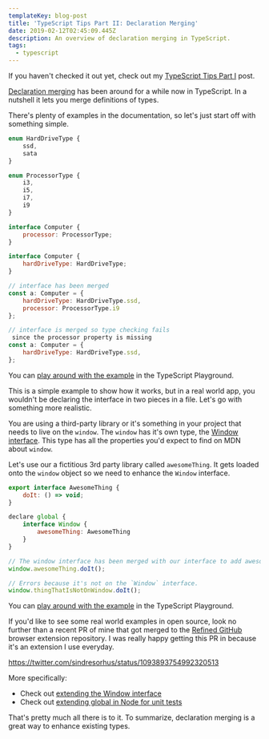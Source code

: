 ```yaml
---
templateKey: blog-post
title: 'TypeScript Tips Part II: Declaration Merging'
date: 2019-02-12T02:45:09.445Z
description: An overview of declaration merging in TypeScript.
tags:
  - typescript
---
```

If you haven't checked it out yet, check out my [TypeScript Tips Part I](https://www.iamdeveloper.com/blog/2019-01-24-typescript-tips-part-i/) post.

[Declaration merging](https://www.typescriptlang.org/docs/handbook/declaration-merging.html) has been around for a while now in TypeScript. In a nutshell it lets you merge definitions of types.

There's plenty of examples in the documentation, so let's just start off with something simple.

```javascript
enum HardDriveType {
	ssd,
	sata
}

enum ProcessorType {
	i3,
	i5,
	i7,
	i9
}

interface Computer {
	processor: ProcessorType;
}

interface Computer {
	hardDriveType: HardDriveType;
}

// interface has been merged
const a: Computer = {
	hardDriveType: HardDriveType.ssd,
	processor: ProcessorType.i9
};

// interface is merged so type checking fails since the processor property is missing
const a: Computer = {
	hardDriveType: HardDriveType.ssd,
};
```

You can [play around with the example](https://www.typescriptlang.org/play/#src=enum%20HardDriveType%20%7B%0D%0A%09ssd%2C%0D%0A%09sata%0D%0A%7D%0D%0A%0D%0Aenum%20ProcessorType%20%7B%0D%0A%09i3%2C%0D%0A%09i5%2C%0D%0A%09i7%2C%0D%0A%09i9%0D%0A%7D%0D%0A%0D%0Ainterface%20Computer%20%7B%0D%0A%09processor%3A%20ProcessorType%3B%0D%0A%7D%0D%0A%0D%0Ainterface%20Computer%20%7B%0D%0A%09hardDriveType%3A%20HardDriveType%3B%0D%0A%7D%0D%0A%0D%0A%2F%2F%20interface%20has%20been%20merged%0D%0Aconst%20a%3A%20Computer%20%3D%20%7B%0D%0A%09hardDriveType%3A%20HardDriveType.ssd%2C%0D%0A%09processor%3A%20ProcessorType.i9%0D%0A%7D%3B%0D%0A%0D%0A%2F%2F%20interface%20is%20merged%20so%20type%20checking%20fails%0D%0Aconst%20a%3A%20Computer%20%3D%20%7B%0D%0A%09hardDriveType%3A%20HardDriveType.ssd%2C%0D%0A%7D%3B) in the TypeScript Playground.

This is a simple example to show how it works, but in a real world app, you wouldn't be declaring the interface in two pieces in a file. Let's go with something more realistic.

You are using a third-party library or it's something in your project that needs to live on the `window`. The `window` has it's own type, the [Window interface](https://github.com/Microsoft/TypeScript/blob/master/lib/lib.dom.d.ts#L16513). This type has all the properties you'd expect to find on MDN about `window`.

Let's use our a fictitious 3rd party library called `awesomeThing`. It gets loaded onto the `window` object so we need to enhance the `Window` interface.

```javascript
export interface AwesomeThing {
	doIt: () => void;
}

declare global {
	interface Window {
		awesomeThing: AwesomeThing
	}
}

// The window interface has been merged with our interface to add awesomeThing.
window.awesomeThing.doIt();

// Errors because it's not on the `Window` interface.
window.thingThatIsNotOnWindow.doIt();
```
You can [play around with the example](https://www.typescriptlang.org/play/#src=export%20interface%20AwesomeThing%20%7B%0D%0A%09doIt%3A%20()%20%3D%3E%20void%3B%0D%0A%7D%0D%0A%0D%0Adeclare%20global%20%7B%0D%0A%09interface%20Window%20%7B%0D%0A%09%09awesomeThing%3A%20AwesomeThing%0D%0A%09%7D%0D%0A%7D%0D%0A%0D%0A%2F%2F%20The%20window%20interface%20has%20been%20merged%20with%20our%20interface%20to%20add%20awesomeThing.%0D%0Awindow.awesomeThing.doIt()%3B%0D%0A%0D%0A%2F%2F%20Errors%20because%20it's%20not%20on%20the%20%60Window%60%20interface.%0D%0Awindow.thingThatIsNotOnWindow.doIt()%3B) in the TypeScript Playground.

If you'd like to see some real world examples in open source, look no further than a recent PR of mine that got merged to the [Refined GitHub](https://github.com/sindresorhus/refined-github/pull/1750) browser extension repository. I was really happy getting this PR in because it's an extension I use everyday.

https://twitter.com/sindresorhus/status/1093893754992320513

More specifically:
- Check out [extending the Window interface](https://github.com/sindresorhus/refined-github/blob/master/source/content.ts#L91)
- Check out [extending global in Node for unit tests](https://github.com/sindresorhus/refined-github/blob/master/test/fixtures/globals.ts#L6)

That's pretty much all there is to it. To summarize, declaration merging is a great way to enhance existing types.
